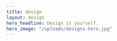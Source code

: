 ```yaml
---
title: design
layout: design
hero_headline: Design it yourself.
hero_image: "/uploads/designs-hero.jpg"
---
```

